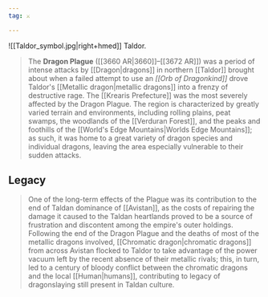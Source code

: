 ```yaml
---
tag: ⚔️

---
```

![[Taldor_symbol.jpg|right+hmed]] 
 Taldor.
> The **Dragon Plague** ([[3660 AR|3660]]–[[3672 AR]]) was a period of intense attacks by [[Dragon|dragons]] in northern [[Taldor]] brought about when a failed attempt to use an *[[Orb of Dragonkind]]* drove Taldor's [[Metallic dragon|metallic dragons]] into a frenzy of destructive rage.
> The [[Krearis Prefecture]] was the most severely affected by the Dragon Plague. The region is characterized by greatly varied terrain and environments, including rolling plains, peat swamps, the woodlands of the [[Verduran Forest]], and the peaks and foothills of the [[World's Edge Mountains|Worlds Edge Mountains]]; as such, it was home to a great variety of dragon species and individual dragons, leaving the area especially vulnerable to their sudden attacks.


## Legacy

> One of the long-term effects of the Plague was its contribution to the end of Taldan dominance of [[Avistan]], as the costs of repairing the damage it caused to the Taldan heartlands proved to be a source of frustration and discontent among the empire's outer holdings.
> Following the end of the Dragon Plague and the deaths of most of the metallic dragons involved, [[Chromatic dragon|chromatic dragons]] from across Avistan flocked to Taldor to take advantage of the power vacuum left by the recent absence of their metallic rivals; this, in turn, led to a century of bloody conflict between the chromatic dragons and the local [[Human|humans]], contributing to legacy of dragonslaying still present in Taldan culture.







